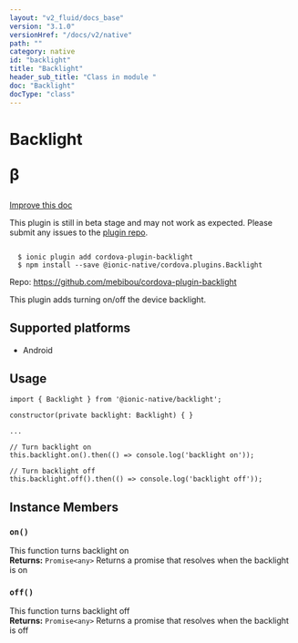 ```yaml
---
layout: "v2_fluid/docs_base"
version: "3.1.0"
versionHref: "/docs/v2/native"
path: ""
category: native
id: "backlight"
title: "Backlight"
header_sub_title: "Class in module "
doc: "Backlight"
docType: "class"
---
```








<h1 class="api-title">
  
  Backlight
  

  

  <span class="beta" title="beta">&beta;</span></h1>

<a class="improve-v2-docs" href="http://github.com/driftyco/ionic-native/edit/master/src/@ionic-native/plugins/backlight/index.ts#L1">
  Improve this doc
</a>



<!-- decorators -->




<p class="beta-notice">
  This plugin is still in beta stage and may not work as expected. Please
  submit any issues to the <a target="_blank"
  href="https://github.com/mebibou/cordova-plugin-backlight/issues">plugin repo</a>.
</p>


<pre><code>
  $ ionic plugin add cordova-plugin-backlight
  $ npm install --save @ionic-native/cordova.plugins.Backlight
</code></pre>
<p>Repo:
  <a href="https://github.com/mebibou/cordova-plugin-backlight">
    https://github.com/mebibou/cordova-plugin-backlight
  </a>
</p>

<!-- description -->

<p>This plugin adds turning on/off the device backlight.</p>


<!-- @platforms tag -->
<h2>Supported platforms</h2>

<ul>
  <li>Android</li>
</ul>

<!-- @platforms tag end -->


<!-- if doc.decorators -->

<!-- @usage tag -->

<h2>Usage</h2>

<pre><code>import { Backlight } from &#39;@ionic-native/backlight&#39;;

constructor(private backlight: Backlight) { }

...

// Turn backlight on
this.backlight.on().then(() =&gt; console.log(&#39;backlight on&#39;));

// Turn backlight off
this.backlight.off().then(() =&gt; console.log(&#39;backlight off&#39;));
</code></pre>




<!-- @property tags -->




<!-- methods on the class -->

<h2>Instance Members</h2>
<div id="on"></div>
<h3>
  <code>on()</code>
  

</h3>
This function turns backlight on


<div class="return-value" markdown="1">
  <i class="icon ion-arrow-return-left"></i>
  <b>Returns:</b> 
<code>Promise&lt;any&gt;</code> Returns a promise that resolves when the backlight is on
</div><div id="off"></div>
<h3>
  <code>off()</code>
  

</h3>
This function turns backlight off


<div class="return-value" markdown="1">
  <i class="icon ion-arrow-return-left"></i>
  <b>Returns:</b> 
<code>Promise&lt;any&gt;</code> Returns a promise that resolves when the backlight is off
</div>



<!-- other classes -->

<!-- end other classes -->

<!-- interfaces -->

<!-- end interfaces -->

<!-- related link --><!-- end content block -->


<!-- end body block -->

